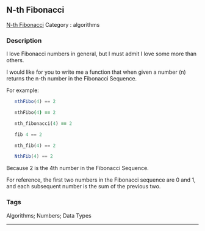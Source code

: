 ## N-th Fibonacci
[N-th Fibonacci](https://www.codewars.com/kata/n-th-fibonacci)
Category : algorithms

### Description
I love Fibonacci numbers in general, but I must admit I love some more than others. 

I would like for you to write me a function that when given a number (n)  returns the n-th number in the Fibonacci Sequence.

For example:

```javascript
   nthFibo(4) == 2
```
```coffeescript
   nthFibo(4) == 2
```
```ruby
   nth_fibonacci(4) == 2
```
```haskell
   fib 4 == 2
```
```python
   nth_fib(4) == 2
```
```csharp
   NthFib(4) == 2
```

Because 2 is the 4th number in the Fibonacci Sequence.

For reference, the first two numbers in the Fibonacci sequence are 0 and 1, and each subsequent number is the sum of the previous two.

### Tags
Algorithms; Numbers; Data Types

- - -
